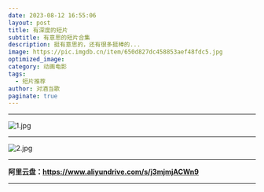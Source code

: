 ```yaml
---
date: 2023-08-12 16:55:06
layout: post
title: 有深度的短片
subtitle: 有意思的短片合集
description: 挺有意思的，还有很多挺棒的...
image: https://pic.imgdb.cn/item/650d827dc458853aef48fdc5.jpg
optimized_image: 
category: 动画电影
tags:
  - 短片推荐
author: 对酒当歌
paginate: true
---
```



---

![1.jpg](https://pic.imgdb.cn/item/650d82f0c458853aef49cad2.jpg)

---

![2.jpg](https://pic.imgdb.cn/item/650d8300c458853aef49e61c.jpg)


 
---

**阿里云盘：<https://www.aliyundrive.com/s/j3mjmjACWn9>**

---
